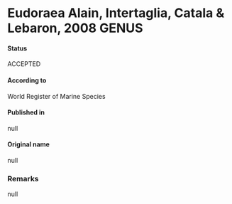 Eudoraea Alain, Intertaglia, Catala & Lebaron, 2008 GENUS
=======

#### Status
ACCEPTED

#### According to
World Register of Marine Species

#### Published in
null

#### Original name
null

### Remarks
null